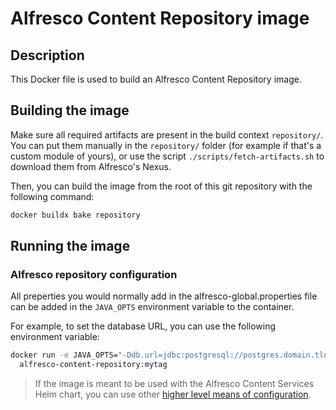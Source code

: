 # Alfresco Content Repository image

## Description

This Docker file is used to build an Alfresco Content Repository image.

## Building the image

Make sure all required artifacts are present in the build context `repository/`.
You can put them manually in the `repository/` folder (for example if that's a
custom module of yours), or use the script `./scripts/fetch-artifacts.sh` to
download them from Alfresco's Nexus.

Then, you can build the image from the root of this git repository with the
following command:

```bash
docker buildx bake repository
```

## Running the image

### Alfresco repository configuration

All preperties you would normally add in the alfresco-global.properties file can
be added in the `JAVA_OPTS` environment variable to the container.

For example, to set the database URL, you can use the following environment
variable:

```bash
docker run -e JAVA_OPTS="-Ddb.url=jdbc:postgresql://postgres.domain.tld:5432/alfresco" \
  alfresco-content-repository:mytag
```

> If the image is meant to be used with the Alfresco Content Services Helm
> chart, you can use other [higher level means of
> configuration](https://github.com/Alfresco/alfresco-helm-charts/blob/main/charts/alfresco-repository/docs/repository-properties.md).
